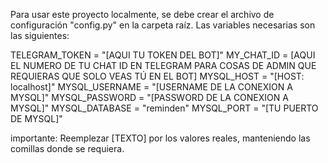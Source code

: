 Para usar este proyecto localmente, se debe crear el archivo de configuración "config.py" en la carpeta raíz. 
Las variables necesarias son las siguientes: 

TELEGRAM_TOKEN = "[AQUI TU TOKEN DEL BOT]"
MY_CHAT_ID = [AQUI EL NUMERO DE TU CHAT ID EN TELEGRAM PARA COSAS DE ADMIN QUE REQUIERAS QUE SOLO VEAS TÚ EN EL BOT]
MYSQL_HOST = "[HOST: localhost]"
MYSQL_USERNAME = "[USERNAME DE LA CONEXION A MYSQL]"
MYSQL_PASSWORD = "[PASSWORD DE LA CONEXION A MYSQL]"
MYSQL_DATABASE = "reminden"
MYSQL_PORT = "[TU PUERTO DE MYSQL]"

importante: Reemplezar [TEXTO] por los valores reales, manteniendo las comillas donde se requiera.
